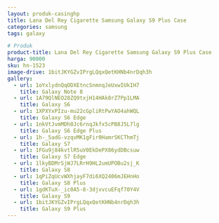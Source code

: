 ```yaml
---
layout: produk-casinghp
title: Lana Del Rey Cigarette Samsung Galaxy S9 Plus Case
categories: samsung
tags: galaxy

# Produk
product-title: Lana Del Rey Cigarette Samsung Galaxy S9 Plus Case
harga: 90000
sku: hn-1523
image-drive: 1bitJKYGZvIPrgLQqxQetKHNb4nrDqh3h
gallery:
  - url: 1oYxlydnQqODXEtncSnmnqJeUxwIUkIH7
    title: Galaxy Note 8
  - url: 1A79QlNEO28ZQ9txjH14HAk8rZ7Pp1LMA
    title: Galaxy S6
  - url: 1XPXYxPIzu-mu22cGpliRtPwYAO4ahWQL
    title: Galaxy S6 Edge
  - url: 1nkVtJvmMDh0Jc6rnqJkfx5cPB8J5L7lg
    title: Galaxy S6 Edge Plus
  - url: 1h-_5adG-vzqvMK1gFir0HamrSKCThmTj
    title: Galaxy S7
  - url: 1FGu9j84kvtlR5uV0EkDePX86ydDBcsuw
    title: Galaxy S7 Edge
  - url: 1lkyBDMrSjWJ7LRrH9HL2umUPOBu2sj_K
    title: Galaxy S8
  - url: 1qPiZqUcvWXhjayF7di6XQ2406mJEHnHo
    title: Galaxy S8 Plus
  - url: 1gdKTuX-_ic0A5-8-3djvvcuEFqf70Y4V
    title: Galaxy S9
  - url: 1bitJKYGZvIPrgLQqxQetKHNb4nrDqh3h
    title: Galaxy S9 Plus
---
```

